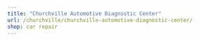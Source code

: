 ```yaml
---
title: "Churchville Automotive Diagnostic Center"
url: /churchville/churchville-automotive-diagnostic-center/
shop: car repair
---
```

